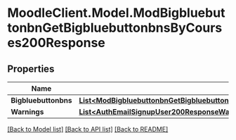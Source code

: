 # MoodleClient.Model.ModBigbluebuttonbnGetBigbluebuttonbnsByCourses200Response

## Properties

Name | Type | Description | Notes
------------ | ------------- | ------------- | -------------
**Bigbluebuttonbns** | [**List&lt;ModBigbluebuttonbnGetBigbluebuttonbnsByCourses200ResponseBigbluebuttonbnsInner&gt;**](ModBigbluebuttonbnGetBigbluebuttonbnsByCourses200ResponseBigbluebuttonbnsInner.md) |  | 
**Warnings** | [**List&lt;AuthEmailSignupUser200ResponseWarningsInner&gt;**](AuthEmailSignupUser200ResponseWarningsInner.md) |  | [optional] 

[[Back to Model list]](../README.md#documentation-for-models) [[Back to API list]](../README.md#documentation-for-api-endpoints) [[Back to README]](../README.md)

